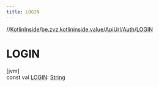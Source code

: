 ```yaml
---
title: LOGIN
---
```

//[KotlinInside](../../../../index.html)/[be.zvz.kotlininside.value](../../index.html)/[ApiUrl](../index.html)/[Auth](index.html)/[LOGIN](-l-o-g-i-n.html)



# LOGIN



[jvm]\
const val [LOGIN](-l-o-g-i-n.html): [String](https://kotlinlang.org/api/latest/jvm/stdlib/kotlin/-string/index.html)




